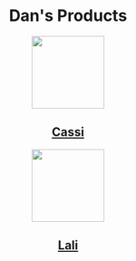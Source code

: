 <h1 align="center"> Dan's Products  </h1>

<p align="center">
<a href="http://github.com/idancali/cassi"> <img src="https://raw.githubusercontent.com/idancali/cassi/master/logo.png" width="128px">
<h2 align="center"> Cassi </h2>
</a>

<p align="center">
<a href="http://github.com/idancali/lali"> <img src="https://raw.githubusercontent.com/idancali/lali/master/logo.png" width="128px">
<h2 align="center"> Lali </h2>
</a>
